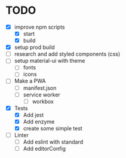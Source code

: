 # TODO

- [x] improve npm scripts
  - [x] start
  - [x] build
- [x] setup prod build
- [ ] research and add styled components (css)
- [ ] setup material-ui with theme
  - [ ] fonts
  - [ ] icons
- [ ] Make a PWA
  - [ ] manifest.json
  - [ ] service worker
    - [ ] workbox
- [x] Tests
  - [x] Add jest
  - [x] Add enzyme
  - [x] create some simple test
- [ ] Linter
  - [ ] Add eslint with standard
  - [ ] Add editorConfig
